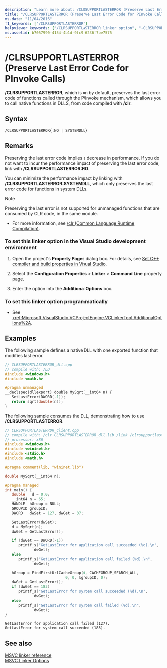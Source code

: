 ```yaml
---
description: "Learn more about: /CLRSUPPORTLASTERROR (Preserve Last Error Code for PInvoke Calls)"
title: "/CLRSUPPORTLASTERROR (Preserve Last Error Code for PInvoke Calls)"
ms.date: "11/04/2016"
f1_keywords: ["/CLRSUPPORTLASTERROR"]
helpviewer_keywords: ["/CLRSUPPORTLASTERROR linker option", "-CLRSUPPORTLASTERROR linker option"]
ms.assetid: b7057990-4154-4b1d-9fc9-6236f7be7575
---
```

# /CLRSUPPORTLASTERROR (Preserve Last Error Code for PInvoke Calls)

**/CLRSUPPORTLASTERROR**, which is on by default, preserves the last error code of functions called through the P/Invoke mechanism, which allows you to call native functions in DLLS, from code compiled with **/clr**.

## Syntax

```
/CLRSUPPORTLASTERROR{:NO | SYSTEMDLL}
```

## Remarks

Preserving the last error code implies a decrease in performance.  If you do not want to incur the performance impact of preserving the last error code, link with  **/CLRSUPPORTLASTERROR:NO**.

You can minimize the performance impact by linking with **/CLRSUPPORTLASTERROR:SYSTEMDLL**, which only preserves the last error code for functions in system DLLs.

> [!NOTE]
> Preserving the last error is not supported for unmanaged functions that are consumed by CLR code, in the same module.

- For more information, see [/clr (Common Language Runtime Compilation)](clr-common-language-runtime-compilation.md).

### To set this linker option in the Visual Studio development environment

1. Open the project's **Property Pages** dialog box. For details, see [Set C++ compiler and build properties in Visual Studio](../working-with-project-properties.md).

1. Select the **Configuration Properties** > **Linker** > **Command Line** property page.

1. Enter the option into the **Additional Options** box.

### To set this linker option programmatically

- See <xref:Microsoft.VisualStudio.VCProjectEngine.VCLinkerTool.AdditionalOptions%2A>.

## Examples

The following sample defines a native DLL with one exported function that modifies last error.

```cpp
// CLRSUPPORTLASTERROR_dll.cpp
// compile with: /LD
#include <windows.h>
#include <math.h>

#pragma unmanaged
__declspec(dllexport) double MySqrt(__int64 n) {
   SetLastError(DWORD(-1));
   return sqrt(double(n));
}
```

The following sample consumes the DLL, demonstrating how to use **/CLRSUPPORTLASTERROR**.

```cpp
// CLRSUPPORTLASTERROR_client.cpp
// compile with: /clr CLRSUPPORTLASTERROR_dll.lib /link /clrsupportlasterror:systemdll
// processor: x86
#include <windows.h>
#include <wininet.h>
#include <stdio.h>
#include <math.h>

#pragma comment(lib, "wininet.lib")

double MySqrt(__int64 n);

#pragma managed
int main() {
   double   d = 0.0;
   __int64 n = 65;
   HANDLE  hGroup = NULL;
   GROUPID groupID;
   DWORD   dwSet = 127, dwGet = 37;

   SetLastError(dwSet);
   d = MySqrt(n);
   dwGet = GetLastError();

   if (dwGet == DWORD(-1))
      printf_s("GetLastError for application call succeeded (%d).\n",
             dwGet);
   else
      printf_s("GetLastError for application call failed (%d).\n",
             dwGet);

   hGroup = FindFirstUrlCacheGroup(0, CACHEGROUP_SEARCH_ALL,
                           0, 0, &groupID, 0);
   dwGet = GetLastError();
   if (dwGet == 183)
      printf_s("GetLastError for system call succeeded (%d).\n",
             dwGet);
   else
      printf_s("GetLastError for system call failed (%d).\n",
             dwGet);
}
```

```Output
GetLastError for application call failed (127).
GetLastError for system call succeeded (183).
```

## See also

[MSVC linker reference](linking.md)<br/>
[MSVC Linker Options](linker-options.md)
